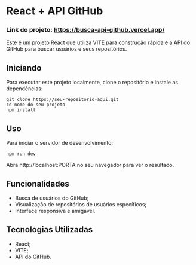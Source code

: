 # React + API GitHub
### Link do projeto: https://busca-api-github.vercel.app/

Este é um projeto React que utiliza VITE para construção rápida e a API do GitHub para buscar usuários e seus repositórios.

## Iniciando

Para executar este projeto localmente, clone o repositório e instale as dependências:

```
git clone https://seu-repositorio-aqui.git
cd nome-do-seu-projeto
npm install
```

## Uso

Para iniciar o servidor de desenvolvimento:

`npm run dev`

Abra http://localhost:PORTA no seu navegador para ver o resultado.

## Funcionalidades

- Busca de usuários do GitHub;
- Visualização de repositórios de usuários específicos;
- Interface responsiva e amigável.

## Tecnologias Utilizadas

- React;
- VITE;
- API do GitHub.
